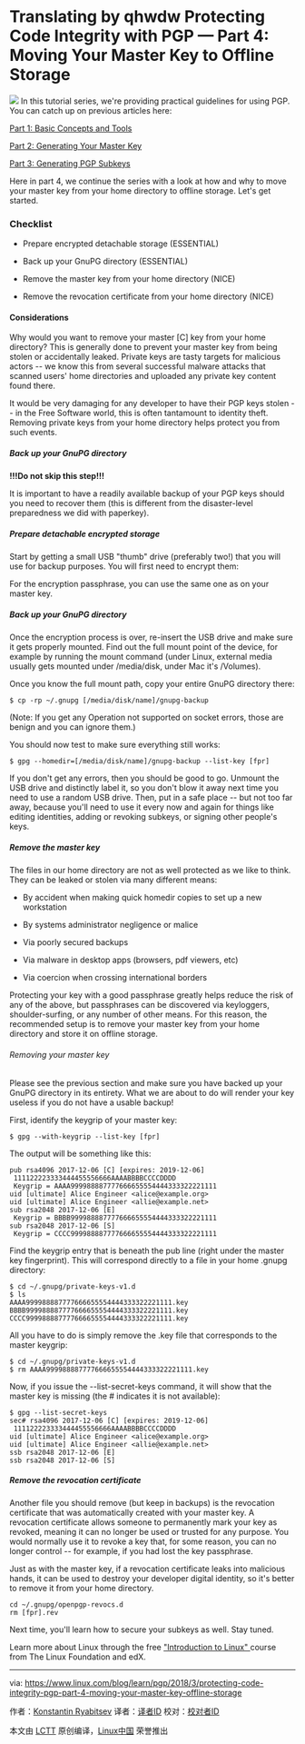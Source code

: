Translating by qhwdw
Protecting Code Integrity with PGP — Part 4: Moving Your Master Key to Offline Storage
======

![](https://www.linux.com/sites/lcom/files/styles/rendered_file/public/industry-1920.jpg?itok=gI3QraS8)
In this tutorial series, we're providing practical guidelines for using PGP. You can catch up on previous articles here:

[Part 1: Basic Concepts and Tools][1]

[Part 2: Generating Your Master Key][2]

[Part 3: Generating PGP Subkeys][3]

Here in part 4, we continue the series with a look at how and why to move your master key from your home directory to offline storage. Let's get started.

### Checklist

  * Prepare encrypted detachable storage (ESSENTIAL)

  * Back up your GnuPG directory (ESSENTIAL)

  * Remove the master key from your home directory (NICE)

  * Remove the revocation certificate from your home directory (NICE)




#### Considerations

Why would you want to remove your master [C] key from your home directory? This is generally done to prevent your master key from being stolen or accidentally leaked. Private keys are tasty targets for malicious actors -- we know this from several successful malware attacks that scanned users' home directories and uploaded any private key content found there.

It would be very damaging for any developer to have their PGP keys stolen -- in the Free Software world, this is often tantamount to identity theft. Removing private keys from your home directory helps protect you from such events.

##### Back up your GnuPG directory

**!!!Do not skip this step!!!**

It is important to have a readily available backup of your PGP keys should you need to recover them (this is different from the disaster-level preparedness we did with paperkey).

##### Prepare detachable encrypted storage

Start by getting a small USB "thumb" drive (preferably two!) that you will use for backup purposes. You will first need to encrypt them:

For the encryption passphrase, you can use the same one as on your master key.

##### Back up your GnuPG directory

Once the encryption process is over, re-insert the USB drive and make sure it gets properly mounted. Find out the full mount point of the device, for example by running the mount command (under Linux, external media usually gets mounted under /media/disk, under Mac it's /Volumes).

Once you know the full mount path, copy your entire GnuPG directory there:
```
$ cp -rp ~/.gnupg [/media/disk/name]/gnupg-backup

```

(Note: If you get any Operation not supported on socket errors, those are benign and you can ignore them.)

You should now test to make sure everything still works:
```
$ gpg --homedir=[/media/disk/name]/gnupg-backup --list-key [fpr]

```

If you don't get any errors, then you should be good to go. Unmount the USB drive and distinctly label it, so you don't blow it away next time you need to use a random USB drive. Then, put in a safe place -- but not too far away, because you'll need to use it every now and again for things like editing identities, adding or revoking subkeys, or signing other people's keys.

##### Remove the master key

The files in our home directory are not as well protected as we like to think. They can be leaked or stolen via many different means:

  * By accident when making quick homedir copies to set up a new workstation

  * By systems administrator negligence or malice

  * Via poorly secured backups

  * Via malware in desktop apps (browsers, pdf viewers, etc)

  * Via coercion when crossing international borders




Protecting your key with a good passphrase greatly helps reduce the risk of any of the above, but passphrases can be discovered via keyloggers, shoulder-surfing, or any number of other means. For this reason, the recommended setup is to remove your master key from your home directory and store it on offline storage.

###### Removing your master key

Please see the previous section and make sure you have backed up your GnuPG directory in its entirety. What we are about to do will render your key useless if you do not have a usable backup!

First, identify the keygrip of your master key:
```
$ gpg --with-keygrip --list-key [fpr]

```

The output will be something like this:
```
pub rsa4096 2017-12-06 [C] [expires: 2019-12-06]
 111122223333444455556666AAAABBBBCCCCDDDD
 Keygrip = AAAA999988887777666655554444333322221111
uid [ultimate] Alice Engineer <alice@example.org>
uid [ultimate] Alice Engineer <allie@example.net>
sub rsa2048 2017-12-06 [E]
 Keygrip = BBBB999988887777666655554444333322221111
sub rsa2048 2017-12-06 [S]
 Keygrip = CCCC999988887777666655554444333322221111

```

Find the keygrip entry that is beneath the pub line (right under the master key fingerprint). This will correspond directly to a file in your home .gnupg directory:
```
$ cd ~/.gnupg/private-keys-v1.d
$ ls
AAAA999988887777666655554444333322221111.key
BBBB999988887777666655554444333322221111.key
CCCC999988887777666655554444333322221111.key

```

All you have to do is simply remove the .key file that corresponds to the master keygrip:
```
$ cd ~/.gnupg/private-keys-v1.d
$ rm AAAA999988887777666655554444333322221111.key

```

Now, if you issue the --list-secret-keys command, it will show that the master key is missing (the # indicates it is not available):
```
$ gpg --list-secret-keys
sec# rsa4096 2017-12-06 [C] [expires: 2019-12-06]
 111122223333444455556666AAAABBBBCCCCDDDD
uid [ultimate] Alice Engineer <alice@example.org>
uid [ultimate] Alice Engineer <allie@example.net>
ssb rsa2048 2017-12-06 [E]
ssb rsa2048 2017-12-06 [S]

```

##### Remove the revocation certificate

Another file you should remove (but keep in backups) is the revocation certificate that was automatically created with your master key. A revocation certificate allows someone to permanently mark your key as revoked, meaning it can no longer be used or trusted for any purpose. You would normally use it to revoke a key that, for some reason, you can no longer control -- for example, if you had lost the key passphrase.

Just as with the master key, if a revocation certificate leaks into malicious hands, it can be used to destroy your developer digital identity, so it's better to remove it from your home directory.
```
cd ~/.gnupg/openpgp-revocs.d
rm [fpr].rev

```

Next time, you'll learn how to secure your subkeys as well. Stay tuned.

Learn more about Linux through the free ["Introduction to Linux" ][4]course from The Linux Foundation and edX.

--------------------------------------------------------------------------------

via: https://www.linux.com/blog/learn/pgp/2018/3/protecting-code-integrity-pgp-part-4-moving-your-master-key-offline-storage

作者：[Konstantin Ryabitsev][a]
译者：[译者ID](https://github.com/译者ID)
校对：[校对者ID](https://github.com/校对者ID)

本文由 [LCTT](https://github.com/LCTT/TranslateProject) 原创编译，[Linux中国](https://linux.cn/) 荣誉推出

[a]:https://www.linux.com/users/mricon
[1]:https://www.linux.com/blog/learn/2018/2/protecting-code-integrity-pgp-part-1-basic-pgp-concepts-and-tools
[2]:https://www.linux.com/blog/learn/pgp/2018/2/protecting-code-integrity-pgp-part-2-generating-and-protecting-your-master-pgp-key
[3]:https://www.linux.com/blog/learn/pgp/2018/2/protecting-code-integrity-pgp-part-3-generating-pgp-subkeys
[4]:https://training.linuxfoundation.org/linux-courses/system-administration-training/introduction-to-linux
